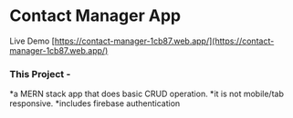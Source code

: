 # Contact Manager App 

Live Demo [https://contact-manager-1cb87.web.app/](https://contact-manager-1cb87.web.app/)

### This Project -
*a MERN stack app that does basic CRUD operation.
*it is not mobile/tab responsive.
*includes firebase authentication
